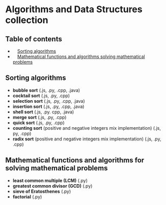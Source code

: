 # Algorithms and Data Structures collection

## Table of contents
* &ensp;&ensp;[Sorting algorithms](#sorting-alg)
* &ensp;&ensp;[Mathematical functions and algorithms solving mathematical problems](#math-alg)

## <a name="sorting-alg"></a>Sorting algorithms
* **bubble sort** (.js, .py, .cpp, .java)
* **cocktail sort** (.js, .py, .cpp)
* **selection sort** (.js, .py, .cpp, .java)
* **insertion sort** (.js, .py, .cpp, .java)
* **shell sort** (.js, .py. cpp, .java)
* **merge sort** (.js, .py, .cpp)
* **quick sort** (.js, .py, .cpp)
* **counting sort** (positive and negative integers mix implementation) (.js, py, .cpp)
* **radix sort** (positive and negative integers mix implementation) (.js, .py, .cpp)

## <a name="math-alg"></a>Mathematical functions and algorithms for solving mathematical problems
* **least common multiple (LCM)** (.py)
* **greatest common divisor (GCD)** (.py)
* **sieve of Eratosthenes** (.py)
* **factorial** (.py)
